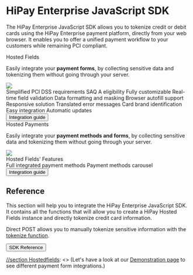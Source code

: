 # HiPay Enterprise JavaScript SDK

The HiPay Enterprise JavaScript SDK allows you to tokenize credit or debit cards using the HiPay Enterprise payment platform, directly from your web browser. It enables you to offer a unified payment workflow to your customers while remaining PCI compliant.

<div id="sdk-javascript-v3" class="container-fluid">
    <div class="row rowFeature">
        <div id="hostedfields" class="col-md-5 blockFeature">
            <div class="sectionHeader">Hosted Fields</div>
            <div class="sectionContent">
                <div class="sectionBody">
                    <p class="align-left">Easily integrate your <strong>payment forms</strong>, by collecting sensitive data and tokenizing them without going through your server.</p>
                    <img src="/public/wp-content/uploads/docs_img/hipay-enterprise-sdk-js_3__home__hosted-fields.png">
                    <div class="list-features">
                        <span><i class="fa fa-check"></i>Simplified PCI DSS requirements</span>
                        <span><i class="fa fa-check"></i>SAQ A eligibility</span>
                        <span><i class="fa fa-check"></i>Fully customizable</span>
                        <span><i class="fa fa-check"></i>Real-time field validation</span>
                        <span><i class="fa fa-check"></i>Data formatting and masking</span>
                        <span><i class="fa fa-check"></i>Browser autofill support</span>
                        <span><i class="fa fa-check"></i>Responsive solution</span>
                        <span><i class="fa fa-check"></i>Translated error messages</span>
                        <span><i class="fa fa-check"></i>Card brand identification</span>
                        <span><i class="fa fa-check"></i>Easy integration</span>
                        <span><i class="fa fa-check"></i>Automatic updates</span>
                    </div>
                </div>
                <div class="sectionButton">
                    <a href="../Integration-Guide/"><button class="btn blue square btn-md">Integration guide</button></a>
                </div>
            </div>
        </div>
        <div id="hostedpayments" class="col-md-5 blockFeature">
            <div class="sectionHeader">Hosted Payments</div>
            <div class="sectionContent">
                <div class="sectionBody">
                    <p class="align-left">Easily integrate your <strong>payment methods and forms</strong>, by collecting sensitive data and tokenizing them without going through your server.</p>
                    <img src="/public/wp-content/uploads/docs_img/hipay-enterprise-sdk-js_3__home__hosted-payments.png">
                    <div class="align-center">
                        <div class="list-features feature">
                            <span><i class="fa fa-check"></i>Hosted Fields' Features</span>
                        </div>
                        <div class="list-features">
                            <span><i class="fa fa-check"></i>Full integrated payment methods</span>
                            <span><i class="fa fa-check"></i>Payment methods carousel</span>
                        </div>
                    </div>
                </div>
                <div class="sectionButton">
                    <a href="../Integration-Guide/"><button class="btn blue square btn-md">Integration guide</button></a>
                </div>
            </div>
        </div>
    </div>

## Reference

<div class="row rowFeature no-padding">
    <div id="reference" class="col-md-9">
        <p>This section will help you to integrate the HiPay Enterprise JavaScript SDK. It contains all the functions that will allow you to create a HiPay Hosted Fields instance and directly tokenize credit card information.</p>
        <p>Direct POST allows you to manually tokenize sensitive information with the <a href="../Reference/#hipay-enterprise-javascript-sdk-reference-the-hipay-instance-hipaytokenizeparams">tokenize function</a>.</p>
    </div>
    <div class="col-md-3 extraBlock">
        <div class="sectionButton">
            <a href="../Reference/"><button class="btn blue square btn-md">SDK Reference</button></a>
        </div>
    </div>
</div>

</div>

[//section Hostedfields]: <> (### Hosted Fields examples)

[//section Hostedfields]: <> (Hosted Fields are fully customizable to perfectly match your style guides.)

[//section Hostedfields]: <> (Let's have a look at our [Demonstration page]() to see different payment form integrations.)
